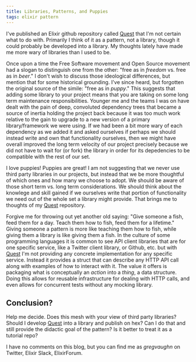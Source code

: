 ```yaml
---
title: Libraries, Patterns, and Puppies
tags: elixir pattern
---
```

I've published an Elixir github repository called [Quest](https://github.com/gvaughn/quest) that I'm not certain what to do with. Primarily
I think of it as a pattern, not a library, though it could probably be developed into a library. My thoughts
lately have made me more wary of libraries than I used to be.

Once upon a time the Free Software movement and Open Source movement had a slogan to distinguish one from
the other: "free as in *freedom* vs. free as in *beer*." I don't wish to discuss those ideological differences,
but mention that for some historical grounding. I've since heard, but forgotten the original source of
the simile: "free as in *puppy*." This suggests that adding some library to your project means that you are
taking on some long term maintenance responsibilities. Younger me and the teams I was on have dealt with the
pain of deep, convoluted dependency trees that became a source of inertia holding the project back because
it was too much work relative to the gain to upgrade to a new version of a primary library/framework we were
using. If we had been a bit more wary of each dependency as we added it and asked ourselves if perhaps we should
instead write and own that functionality ourselves, then we might have overall improved the long term velocity of
our project precisely because we did not have to wait for (or fork) the library in order for its depedencies
to be compatible with the rest of our set.

I love puppies! Puppies are great! I am not suggesting that we never use third party libraries in our projects,
but instead that we be more thoughtful of which ones and how many we choose to adopt. We should be aware of
those short term vs. long term considerations. We should think about the knowlege and skill gained if we
ourselves write that portion of functionality we need out of the whole set a library might provide. That brings
me to thoughts of my [Quest](https://github.com/gvaughn/quest) repository.

Forgive me for throwing out yet another old saying: "Give someone a fish, feed them for a day. Teach them how to
fish, feed them for a lifetime." Giving someone a pattern is more like teaching them how to fish, while giving
them a library is like giving them a fish. In the culture of some programming languages it is common to see
API client libraries that are for one specific service, like a Twitter client library, or Github, etc. but with
[Quest](https://github.com/gvaughn/quest) I'm not providing any concrete implementation for any specific service. Instead it provides a struct that
can describe any HTTP API call along with examples of how to interact with it. The value it offers is packaging
what is conceptually an *action* into a *thing*, a data structure. Doing this allows for reusable infrastructure for
dealing with HTTP calls, and even allows for concurrent tests without any mocking library.

## Conclusion?

Help me decide. Does this mesh with your view of third party libraries? Should I develop [Quest](https://github.com/gvaughn/quest) into a library and
publish on hex? Can I do that and still provide the didactic goal of the pattern? Is it better to treat it
as a tutorial repo?

I have no comments on this blog, but you can find me as *gregvaughn* on Twitter, Elixir Slack, ElixirForum.

